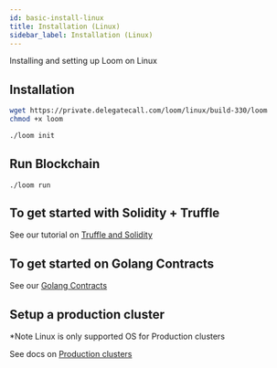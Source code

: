 ```yaml
---
id: basic-install-linux
title: Installation (Linux)
sidebar_label: Installation (Linux)
---
```

Installing and setting up Loom on Linux


## Installation

```bash
wget https://private.delegatecall.com/loom/linux/build-330/loom
chmod +x loom

./loom init
```

## Run Blockchain
```
./loom run
```


## To get started with Solidity + Truffle

See our tutorial on [Truffle and Solidity](truffle-deploy.html)


## To get started on Golang Contracts 

See our [Golang Contracts](prereqs.html)

## Setup a production cluster

*Note Linux is only supported OS for Production clusters

See docs on [Production clusters](multi-node-deployment.html)